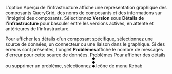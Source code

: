L'option Aperçu de l'infrastructure affiche une représentation graphique des composants QueryGrid, des noms de composants et des informations sur l'intégrité des composants. Sélectionnez **Version** sous **Détails de l'infrastructure** pour basculer entre les versions actives, en attente et antérieures de l'infrastructure.

Pour afficher les détails d'un composant spécifique, sélectionnez une source de données, un connecteur ou une liaison dans le graphique. Si des erreurs sont présentes, l'onglet **Problèmes**affiche le nombre de messages d'erreur pour cette source de données. Problèmes Pour afficher des détails ou supprimer un problème, sélectionnez ![](Images/zsz1597101912145.svg).Icône de menu Kebab

